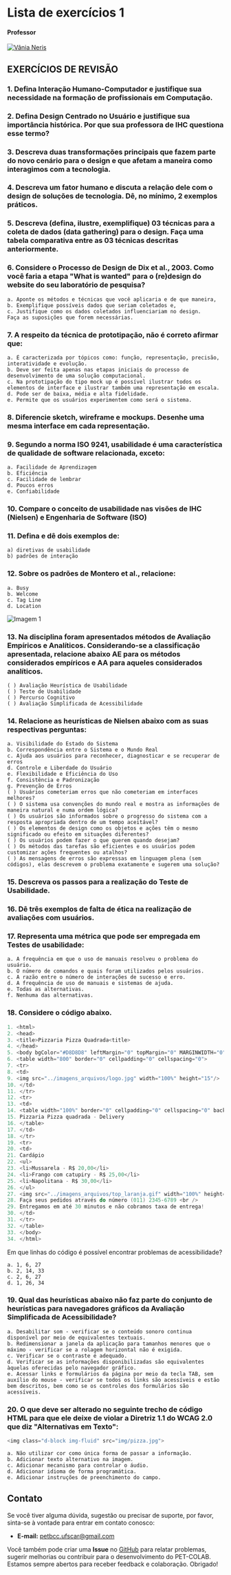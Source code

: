 # Lista de exercícios 1

#### Professor
[![Vânia Neris](https://img.shields.io/badge/Vânia_Neris-%2300599C.svg?style=for-the-badge&logo=GoogleScholar&logoColor=white)](https://site.dc.ufscar.br/docente/5cee7e5d48365a001679f750)

## EXERCÍCIOS DE REVISÃO

### 1. Defina Interação Humano-Computador e justifique sua necessidade na formação de profissionais em Computação.

### 2. Defina Design Centrado no Usuário e justifique sua importância histórica. Por que sua professora de IHC questiona esse termo? 

### 3. Descreva duas transformações principais que fazem parte do novo cenário para o design e que afetam a maneira como interagimos com a tecnologia.
    

### 4. Descreva um fator humano e discuta a relação dele com o design de soluções de tecnologia. Dê, no mínimo, 2 exemplos práticos.
   

### 5. Descreva (defina, ilustre, exemplifique) 03 técnicas para a coleta de dados (data gathering) para o design. Faça uma tabela comparativa entre as 03 técnicas descritas anteriormente.   


### 6. Considere o Processo de Design de Dix et al., 2003. Como você faria a etapa "What is wanted" para o (re)design do website do seu laboratório de pesquisa?
    a. Aponte os métodos e técnicas que você aplicaria e de que maneira,
    b. Exemplifique possíveis dados que seriam coletados e,
    c. Justifique como os dados coletados influenciariam no design.
    Faça as suposições que forem necessárias.


### 7. A respeito da técnica de prototipação, não é correto afirmar que:
    a. É caracterizada por tópicos como: função, representação, precisão, interatividade e evolução.
    b. Deve ser feita apenas nas etapas iniciais do processo de desenvolvimento de uma solução computacional.
    c. Na prototipação do tipo mock up é possível ilustrar todos os elementos de interface e ilustrar também uma representação em escala.
    d. Pode ser de baixa, média e alta fidelidade.
    e. Permite que os usuários experimentem como será o sistema.

### 8. Diferencie sketch, wireframe e mockups. Desenhe uma mesma interface em cada representação.

### 9. Segundo a norma ISO 9241, usabilidade é uma característica de qualidade de software relacionada, exceto:
    a. Facilidade de Aprendizagem
    b. Eficiência
    c. Facilidade de lembrar
    d. Poucos erros
    e. Confiabilidade

### 10. Compare o conceito de usabilidade nas visões de IHC (Nielsen) e Engenharia de Software (ISO)

### 11. Defina e dê dois exemplos de:
    a) diretivas de usabilidade
    b) padrões de interação

### 12. Sobre os padrões de Montero et al., relacione:
    a. Busy
    b. Welcome
    c. Tag Line
    d. Location

![Imagem 1](https://github.com/petbccufscar/.github/raw/main/pet-colab/IHC/Captura%20de%20tela%202024-03-19%20220452.png)

### 13. Na disciplina foram apresentados métodos de Avaliação Empíricos e Analíticos. Considerando-se a classificação apresentada, relacione abaixo AE para os métodos considerados empíricos e AA para aqueles considerados analíticos.
    ( ) Avaliação Heurística de Usabilidade
    ( ) Teste de Usabilidade
    ( ) Percurso Cognitivo
    ( ) Avaliação Simplificada de Acessibilidade

### 14. Relacione as heurísticas de Nielsen abaixo com as suas respectivas perguntas:  
    a. Visibilidade do Estado do Sistema  
    b. Correspondência entre o Sistema e o Mundo Real  
    c. Ajuda aos usuários para reconhecer, diagnosticar e se recuperar de erros  
    d. Controle e Liberdade do Usuário  
    e. Flexibilidade e Eficiência do Uso  
    f. Consistência e Padronização  
    g. Prevenção de Erros  
    ( ) Usuários cometeriam erros que não cometeriam em interfaces melhores?  
    ( ) O sistema usa convenções do mundo real e mostra as informações de maneira natural e numa ordem lógica?  
    ( ) Os usuários são informados sobre o progresso do sistema com a resposta apropriada dentro de um tempo aceitável?  
    ( ) Os elementos de design como os objetos e ações têm o mesmo significado ou efeito em situações diferentes?  
    ( ) Os usuários podem fazer o que querem quando desejam?  
    ( ) Os métodos das tarefas são eficientes e os usuários podem customizar ações frequentes ou atalhos?  
    ( ) As mensagens de erros são expressas em linguagem plena (sem códigos), elas descrevem o problema exatamente e sugerem uma solução?  

### 15. Descreva os passos para a realização do Teste de Usabilidade.

### 16. Dê três exemplos de falta de ética na realização de avaliações com usuários.

### 17. Representa uma métrica que pode ser empregada em Testes de usabilidade:
    a. A frequência em que o uso de manuais resolveu o problema do usuário.
    b. O número de comandos e quais foram utilizados pelos usuários.
    c. A razão entre o número de interações de sucesso e erro.
    d. A frequência de uso de manuais e sistemas de ajuda.
    e. Todas as alternativas.
    f. Nenhuma das alternativas.

### 18. Considere o código abaixo.

```c
1. <html>
2. <head>
3. <title>Pizzaria Pizza Quadrada<title>
4. </head>
5. <body bgColor="#D8D8D8" leftMargin="0" topMargin="0" MARGINWIDTH="0" MARGINHEIGHT="0">
6. <table width="800" border="0" cellpadding="0" cellspacing="0">
7. <tr>
8. <td>
9. <img src="../imagens_arquivos/logo.jpg" width="100%" height="15"/>
10. </td>
11. </tr>
12. <tr>
13. <td>
14. <table width="100%" border="0" cellpadding="0" cellspacing="0" background="../imagens_arquivos top_background_left_extender.gif">
15. Pizzaria Pizza quadrada - Delivery
16. </table>
17. </td>
18. </tr>
19. <tr>
20. <td>
21. Cardápio
22. <ul>
23. <li>Mussarela - R$ 20,00</li>
24. <li>Frango com catupiry - R$ 25,00</li>
25. <li>Napolitana - R$ 30,00</li>
26. </ul>
27. <img src="../imagens_arquivos/top_laranja.gif" width="100%" height="15" border="0"/>
28. Faça seus pedidos através do número (011) 2345-6789 <br />
29. Entregamos em até 30 minutos e não cobramos taxa de entrega!
30. </td>
31. </tr>
32. </table>
33. </body>
34. </html>
```

Em que linhas do código é possível encontrar problemas de acessibilidade?  
```
a. 1, 6, 27  
b. 2, 14, 33  
c. 2, 6, 27  
d. 1, 26, 34 
``` 

### 19. Qual das heurísticas abaixo não faz parte do conjunto de heurísticas para navegadores gráficos da Avaliação Simplificada de Acessibilidade?
    a. Desabilitar som - verificar se o conteúdo sonoro continua disponível por meio de equivalentes textuais.
    b. Redimensionar a janela da aplicação para tamanhos menores que o máximo - verificar se a rolagem horizontal não é exigida.
    c. Verificar se o contraste é adequado.
    d. Verificar se as informações disponibilizadas são equivalentes àquelas oferecidas pelo navegador gráfico.
    e. Acessar links e formulários da página por meio da tecla TAB, sem auxílio do mouse - verificar se todos os links são acessíveis e estão bem descritos, bem como se os controles dos formulários são acessíveis.

### 20. O que deve ser alterado no seguinte trecho de código HTML para que ele deixe de violar a Diretriz 1.1 do WCAG 2.0 que diz "Alternativas em Texto":

```c 
<img class="d-block img-fluid" src="img/pizza.jpg">
``` 
```
a. Não utilizar cor como única forma de passar a informação.  
b. Adicionar texto alternativo na imagem.  
c. Adicionar mecanismo para controlar o áudio.  
d. Adicionar idioma de forma programática.  
e. Adicionar instruções de preenchimento do campo.  
``` 


## Contato

Se você tiver alguma dúvida, sugestão ou precisar de suporte, por favor, sinta-se à vontade para entrar em contato conosco:

- **E-mail:** petbcc.ufscar@gmail.com

Você também pode criar uma **Issue** no [GitHub](https://github.com/petbccufscar/pet-colab/issues) para relatar problemas, sugerir melhorias ou contribuir para o desenvolvimento do PET-COLAB. Estamos sempre abertos para receber feedback e colaboração. Obrigado!